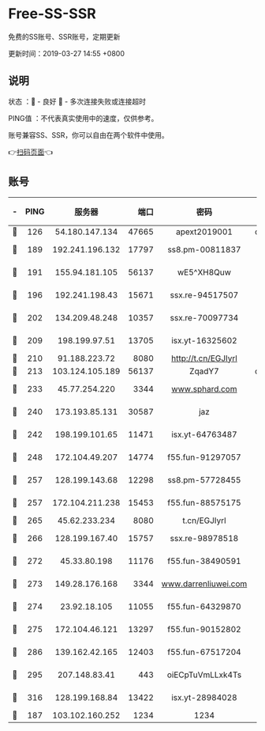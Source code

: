 # Free-SS-SSR

免费的SS账号、SSR账号，定期更新

更新时间：2019-03-27 14:55 +0800

## 说明

状态     ：🙂 - 良好 🙁 - 多次连接失败或连接超时

PING值   ：不代表真实使用中的速度，仅供参考。

账号兼容SS、SSR，你可以自由在两个软件中使用。

👉[扫码页面](https://liesauer.github.io/Free-SS-SSR/)👈

## 账号

|-|PING|服务器|端口|密码|加密方式|区域|
|:----:|:----:|:-----:|-----:|:----:|:----:|:----:|
|🙂|126|54.180.147.134|47665|apext2019001|chacha20|KR|
|🙂|189|192.241.196.132|17797|ss8.pm-00811837|aes-256-cfb|US|
|🙂|191|155.94.181.105|56137|wE5^XH8Quw|aes-256-cfb|US|
|🙂|196|192.241.198.43|15671|ssx.re-94517507|aes-256-cfb|US|
|🙂|202|134.209.48.248|10357|ssx.re-70097734|aes-256-cfb|US|
|🙂|209|198.199.97.51|13705|isx.yt-16325602|aes-256-cfb|US|
|🙂|210|91.188.223.72|8080|http://t.cn/EGJIyrl|rc4-md5|RU|
|🙂|213|103.124.105.189|56137|ZqadY7|chacha20|US|
|🙂|233|45.77.254.220|3344|www.sphard.com|aes-256-cfb|SG|
|🙂|240|173.193.85.131|30587|jaz|aes-256-cfb|US|
|🙂|242|198.199.101.65|11471|isx.yt-64763487|aes-256-cfb|US|
|🙂|248|172.104.49.207|14774|f55.fun-91297057|aes-256-cfb|SG|
|🙂|257|128.199.143.68|12298|ss8.pm-57728455|aes-256-cfb|SG|
|🙂|257|172.104.211.238|15453|f55.fun-88575175|aes-256-cfb|US|
|🙂|265|45.62.233.234|8080|t.cn/EGJIyrl|rc4-md5|CA|
|🙂|266|128.199.167.40|15757|ssx.re-98978518|aes-256-cfb|SG|
|🙂|272|45.33.80.198|11176|f55.fun-38490591|aes-256-cfb|US|
|🙂|273|149.28.176.168|3344|www.darrenliuwei.com|aes-256-cfb|AU|
|🙂|274|23.92.18.105|11055|f55.fun-64329870|aes-256-cfb|US|
|🙂|275|172.104.46.121|13297|f55.fun-90152802|aes-256-cfb|SG|
|🙂|286|139.162.42.165|12403|f55.fun-67517204|aes-256-cfb|SG|
|🙂|295|207.148.83.41|443|oiECpTuVmLLxk4Ts|aes-256-cfb|AU|
|🙂|316|128.199.168.84|13422|isx.yt-28984028|aes-256-cfb|SG|
|🙁|187|103.102.160.252|1234|1234|rc4-md5|JP|
